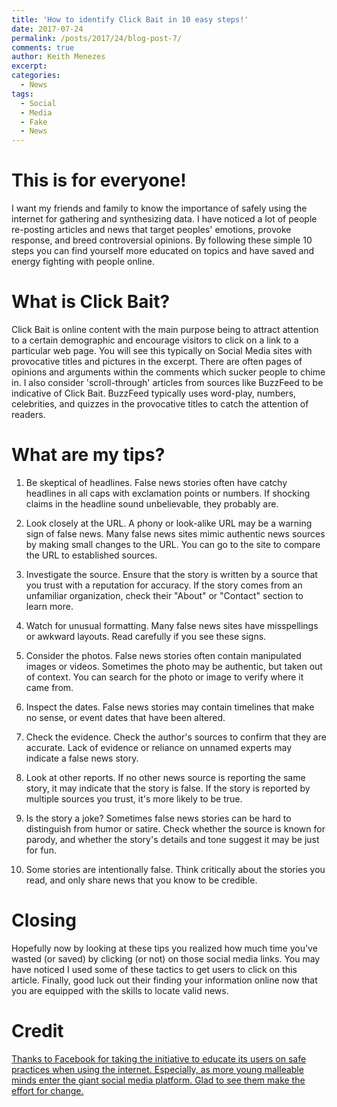 ```yaml
---
title: 'How to identify Click Bait in 10 easy steps!'
date: 2017-07-24
permalink: /posts/2017/24/blog-post-7/
comments: true
author: Keith Menezes
excerpt:
categories:
  - News
tags:
  - Social
  - Media
  - Fake
  - News
---
```


# This is for everyone!
I want my friends and family to know the importance of safely using the internet for gathering and synthesizing data. I have noticed a lot of people re-posting articles and news that target peoples' emotions, provoke response, and breed controversial opinions. By following these simple 10 steps you can find yourself more educated on topics and have saved and energy fighting with people online.

# What is Click Bait?
Click Bait is online content with the main purpose being to attract attention to a certain demographic and encourage visitors to click on a link to a particular web page. You will see this typically on Social Media sites with provocative titles and pictures in the excerpt. There are often pages of opinions and arguments within the comments which sucker people to chime in. I also consider 'scroll-through' articles from sources like BuzzFeed to be indicative of Click Bait. BuzzFeed typically uses word-play, numbers, celebrities, and quizzes in the provocative titles to catch the attention of readers.

# What are my tips?
1. Be skeptical of headlines. False news stories often have catchy headlines in all caps with exclamation points or numbers. If shocking claims in the headline sound unbelievable, they probably are.

2. Look closely at the URL. A phony or look-alike URL may be a warning sign of false news. Many false news sites mimic authentic news sources by making small changes to the URL. You can go to the site to compare the URL to established sources.

3. Investigate the source. Ensure that the story is written by a source that you trust with a reputation for accuracy. If the story comes from an unfamiliar organization, check their "About" or "Contact" section to learn more.

4. Watch for unusual formatting. Many false news sites have misspellings or awkward layouts. Read carefully if you see these signs.

5. Consider the photos. False news stories often contain manipulated images or videos. Sometimes the photo may be authentic, but taken out of context. You can search for the photo or image to verify where it came from.

6. Inspect the dates. False news stories may contain timelines that make no sense, or event dates that have been altered.

7. Check the evidence. Check the author's sources to confirm that they are accurate. Lack of evidence or reliance on unnamed experts may indicate a false news story.

8. Look at other reports. If no other news source is reporting the same story, it may indicate that the story is false. If the story is reported by multiple sources you trust, it's more likely to be true.

9. Is the story a joke? Sometimes false news stories can be hard to distinguish from humor or satire. Check whether the source is known for parody, and whether the story's details and tone suggest it may be just for fun.

10. Some stories are intentionally false. Think critically about the stories you read, and only share news that you know to be credible.

# Closing
Hopefully now by looking at these tips you realized how much time you've wasted (or saved) by clicking (or not) on those social media links. You may have noticed I used some of these tactics to get users to click on this article. Finally, good luck out their finding your information online now that you are equipped with the skills to locate valid news.

# Credit
[Thanks to Facebook for taking the initiative to educate its users on safe practices when using the internet. Especially, as more young malleable minds enter the giant social media platform. Glad to see them make the effort for change.](https://www.facebook.com/help/188118808357379?ref=shareable&pnref=story)

<div id="fb-root"></div>
<script>(function(d, s, id) {
  var js, fjs = d.getElementsByTagName(s)[0];
  if (d.getElementById(id)) return;
  js = d.createElement(s); js.id = id;
  js.src = "//connect.facebook.net/en_US/sdk.js#xfbml=1&version=v2.8";
  fjs.parentNode.insertBefore(js, fjs);
}(document, 'script', 'facebook-jssdk'));</script>

<div class="fb-like" data-href="http://keithmenezes.ca/posts/2017/24/blog-post-7/" data-layout="standard" data-action="like" data-size="large" data-show-faces="true" data-share="false"></div>

<div class="fb-send" data-href="http://keithmenezes.ca/posts/2017/24/blog-post-7/"></div>
